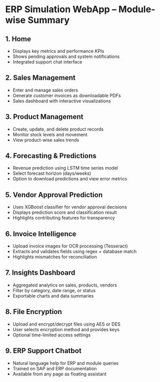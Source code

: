 # ERP Simulation WebApp – Module-wise Summary

## 1. Home
- Displays key metrics and performance KPIs  
- Shows pending approvals and system notifications  
- Integrated support chat interface

## 2. Sales Management
- Enter and manage sales orders  
- Generate customer invoices as downloadable PDFs  
- Sales dashboard with interactive visualizations

## 3. Product Management
- Create, update, and delete product records  
- Monitor stock levels and movement  
- View product-wise sales trends

## 4. Forecasting & Predictions
- Revenue prediction using LSTM time series model  
- Select forecast horizon (days/weeks)  
- Option to download predictions and view error metrics

## 5. Vendor Approval Prediction
- Uses XGBoost classifier for vendor approval decisions  
- Displays prediction score and classification result  
- Highlights contributing features for transparency

## 6. Invoice Intelligence
- Upload invoice images for OCR processing (Tesseract)  
- Extracts and validates fields using regex + database match  
- Highlights mismatches for reconciliation

## 7. Insights Dashboard
- Aggregated analytics on sales, products, vendors  
- Filter by category, date range, or status  
- Exportable charts and data summaries

## 8. File Encryption
- Upload and encrypt/decrypt files using AES or DES  
- User selects encryption method and provides keys  
- Optional time-limited access settings

## 9. ERP Support Chatbot
- Natural language help for ERP and module queries  
- Trained on SAP and ERP documentation  
- Available from any page as floating assistant
